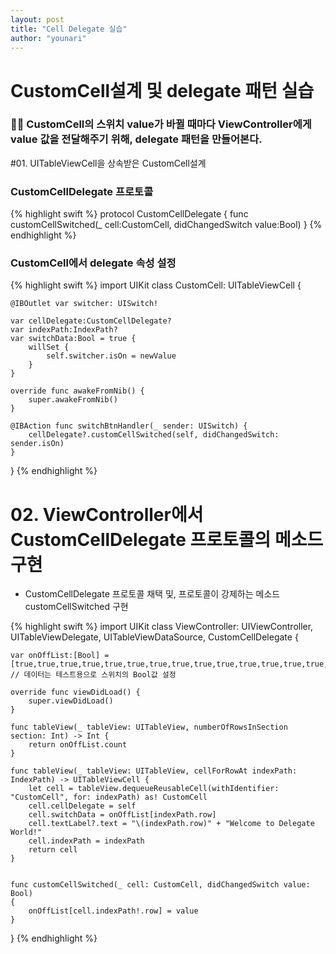 ```yaml
---
layout: post
title: "Cell Delegate 실습"
author: "younari"
---
```


# CustomCell설계 및 delegate 패턴 실습

### 👌🏻 CustomCell의 스위치 value가 바뀔 때마다 ViewController에게 value 값을 전달해주기 위해, delegate 패턴을 만들어본다.

#01. UITableViewCell을 상속받은 CustomCell설계

### CustomCellDelegate 프로토콜
{% highlight swift %}
protocol CustomCellDelegate {
    func customCellSwitched(_ cell:CustomCell, didChangedSwitch value:Bool)
}
{% endhighlight %}

### CustomCell에서 delegate 속성 설정
{% highlight swift %}
import UIKit
class CustomCell: UITableViewCell {
    
    @IBOutlet var switcher: UISwitch!
    
    var cellDelegate:CustomCellDelegate?
    var indexPath:IndexPath?
    var switchData:Bool = true {
        willSet {
            self.switcher.isOn = newValue
        }
    }
    
    override func awakeFromNib() {
        super.awakeFromNib()
    }

    @IBAction func switchBtnHandler(_ sender: UISwitch) {
        cellDelegate?.customCellSwitched(self, didChangedSwitch: sender.isOn)
    }
}
{% endhighlight %}


# 02. ViewController에서 CustomCellDelegate 프로토콜의 메소드 구현
- CustomCellDelegate 프로토콜 채택 및, 프로토콜이 강제하는 메소드 customCellSwitched 구현

{% highlight swift %}
import UIKit
class ViewController: UIViewController, UITableViewDelegate, UITableViewDataSource, CustomCellDelegate {
    
    var onOffList:[Bool] = [true,true,true,true,true,true,true,true,true,true,true,true,true,true,true,true,true,true,true,true,true,true,true,true,true] 
    // 데이터는 테스트용으로 스위치의 Bool값 설정

    override func viewDidLoad() {
        super.viewDidLoad()
    }

    func tableView(_ tableView: UITableView, numberOfRowsInSection section: Int) -> Int {
        return onOffList.count
    }
    
    func tableView(_ tableView: UITableView, cellForRowAt indexPath: IndexPath) -> UITableViewCell {
        let cell = tableView.dequeueReusableCell(withIdentifier: "CustomCell", for: indexPath) as! CustomCell
        cell.cellDelegate = self
        cell.switchData = onOffList[indexPath.row]
        cell.textLabel?.text = "\(indexPath.row)" + "Welcome to Delegate World!"
        cell.indexPath = indexPath
        return cell
    }
    
    
    func customCellSwitched(_ cell: CustomCell, didChangedSwitch value: Bool)
    {
        onOffList[cell.indexPath!.row] = value
    }
    
}
{% endhighlight %}